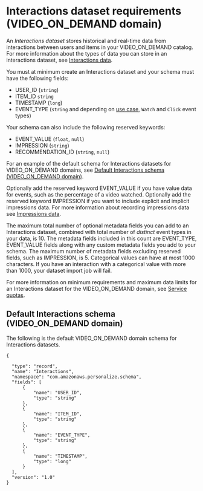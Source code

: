 # Interactions dataset requirements \(VIDEO\_ON\_DEMAND domain\)<a name="VIDEO-ON-DEMAND-interactions-dataset"></a>

 An *Interactions dataset* stores historical and real\-time data from interactions between users and items in your VIDEO\_ON\_DEMAND catalog\. For more information about the types of data you can store in an interactions dataset, see [Interactions data](interactions-datasets.md)\. 

 You must at minimum create an Interactions dataset and your schema must have the following fields: 
+ USER\_ID \(`string`\)
+ ITEM\_ID `string`
+ TIMESTAMP \(`long`\)
+ EVENT\_TYPE \(`string` and depending on [use case](domain-use-cases.md), `Watch` and `Click` event types\)

 Your schema can also include the following reserved keywords:
+ EVENT\_VALUE \(`float`, `null`\)
+ IMPRESSION \(`string`\)
+ RECOMMENDATION\_ID \(`string`, `null`\)

 For an example of the default schema for Interactions datasets for VIDEO\_ON\_DEMAND domains, see [Default Interactions schema \(VIDEO\_ON\_DEMAND domain\)](#VIDEO-ON-DEMAND-interactions-schema)\. 

 Optionally add the reserved keyword EVENT\_VALUE if you have value data for events, such as the percentage of a video watched\. Optionally add the reserved keyword IMPRESSION if you want to include explicit and implicit impressions data\. For more information about recording impressions data see [Impressions data](interactions-datasets.md#interactions-impressions-data)\. 

 The maximum total number of optional metadata fields you can add to an Interactions dataset, combined with total number of *distinct* event types in your data, is 10\. The metadata fields included in this count are EVENT\_TYPE, EVENT\_VALUE fields along with any custom metadata fields you add to your schema\. The maximum number of metadata fields excluding reserved fields, such as IMPRESSION, is 5\. Categorical values can have at most 1000 characters\. If you have an interaction with a categorical value with more than 1000, your dataset import job will fail\. 

For more information on minimum requirements and maximum data limits for an Interactions dataset for the VIDEO\_ON\_DEMAND domain, see [Service quotas](limits.md#limits-table)\.

## Default Interactions schema \(VIDEO\_ON\_DEMAND domain\)<a name="VIDEO-ON-DEMAND-interactions-schema"></a>

 The following is the default VIDEO\_ON\_DEMAND domain schema for Interactions datasets\. 

```
{

  "type": "record",
  "name": "Interactions",
  "namespace": "com.amazonaws.personalize.schema",
  "fields": [
      {
          "name": "USER_ID",
          "type": "string"
      },
      {
          "name": "ITEM_ID",
          "type": "string"
      },
      {
          "name": "EVENT_TYPE",
          "type": "string"
      },
      {
          "name": "TIMESTAMP",
          "type": "long"
      }
  ],
  "version": "1.0"
}
```